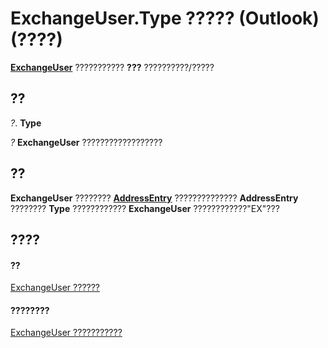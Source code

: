 
# ExchangeUser.Type ????? (Outlook)(????)

 **[ExchangeUser](6ec117d1-7fdb-aa36-b567-1242f8238df0.md)** ??????????? **???** ??????????/?????


## ??

 _?_. **Type**

 _?_ **ExchangeUser** ??????????????????


## ??

 **ExchangeUser** ???????? **[AddressEntry](d4a0a85e-8bab-bc56-57bc-d70c3c570c8e.md)** ?????????????? **AddressEntry** ???????? **Type** ???????????? **ExchangeUser** ????????????"EX"???


## ????


#### ??


[ExchangeUser ??????](6ec117d1-7fdb-aa36-b567-1242f8238df0.md)
#### ????????


[ExchangeUser ???????????](http://msdn.microsoft.com/library/b9489e9d-0b8e-1c8d-d5df-8def4b1ee5e8%28Office.15%29.aspx)